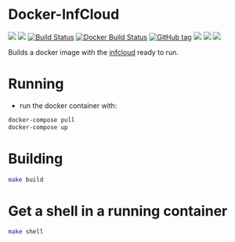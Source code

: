 <!-- markdownlint-disable MD045 -->
# Docker-InfCloud

[![](https://images.microbadger.com/badges/version/waja/infcloud.svg)](https://hub.docker.com/r/waja/infcloud/)
[![](https://images.microbadger.com/badges/image/waja/infcloud.svg)](https://hub.docker.com/r/waja/infcloud/)
[![Build Status](https://travis-ci.org/Cyconet/docker-infcloud.svg?branch=development)](https://travis-ci.org/Cyconet/docker-infcloud)
[![Docker Build Status](https://img.shields.io/docker/build/waja/infcloud.svg)](https://hub.docker.com/r/waja/infcloud/)
[![GitHub tag](https://img.shields.io/github/tag/Cyconet/docker-infcloud.svg)](https://github.com/Cyconet/docker-infcloud/tags)
[![](https://img.shields.io/docker/pulls/waja/infcloud.svg)](https://hub.docker.com/r/waja/infcloud/)
[![](https://img.shields.io/docker/stars/waja/infcloud.svg)](https://hub.docker.com/r/waja/infcloud/)
[![](https://img.shields.io/docker/automated/waja/infcloud.svg)](https://hub.docker.com/r/waja/infcloud/)

Builds a docker image with the [infcloud](https://www.inf-it.com/open-source/clients/infcloud/) ready to run.

# Running

- run the docker container with:

```bash
docker-compose pull
docker-compose up
```

# Building

```bash
make build
```

# Get a shell in a running container

```bash
make shell
```
